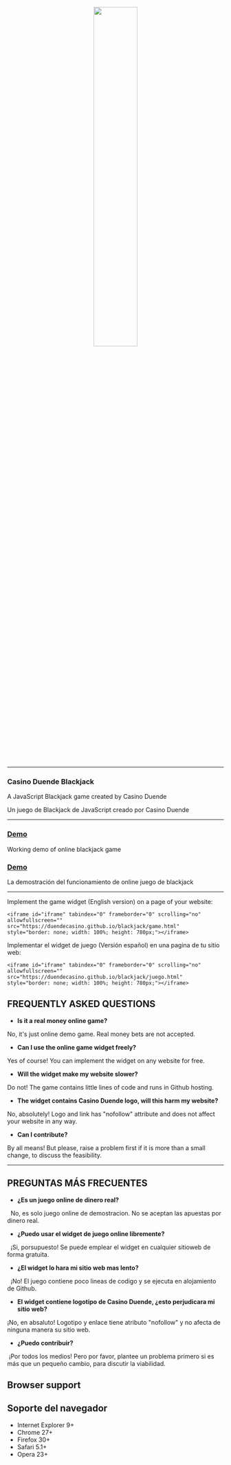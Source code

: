 <p align="center"><img width="45%"  src="https://i.ibb.co/NS3c1Tb/logo.png"></p>


----

### Casino Duende Blackjack


A JavaScript Blackjack game created by Casino Duende

Un juego de Blackjack de JavaScript creado por Casino Duende

-----

### [Demo](https://casinoduende.com/en/blackjack/)

Working demo of online blackjack game

### [Demo](https://casinoduende.com/blackjack/)

La demostración del funcionamiento de online juego de blackjack

-----

Implement the game widget (English version) on a page of your website:

```
<iframe id="iframe" tabindex="0" frameborder="0" scrolling="no" allowfullscreen="" src="https://duendecasino.github.io/blackjack/game.html" style="border: none; width: 100%; height: 780px;"></iframe>
```

Implementar el widget de juego (Versión español) en una pagina de tu sitio web:

```
<iframe id="iframe" tabindex="0" frameborder="0" scrolling="no" allowfullscreen="" src="https://duendecasino.github.io/blackjack/juego.html" style="border: none; width: 100%; height: 780px;"></iframe>
```

## FREQUENTLY ASKED QUESTIONS

- **Is it a real money online game?**

No, it's just online demo game. Real money bets are not accepted.


- **Can I use the online game widget freely?**

Yes of course! You can implement the widget on any website for free.

- **Will the widget make my website slower?**

Do not! The game contains little lines of code and runs in Github hosting.

- **The widget contains Casino Duende logo, will this harm my website?**

No, absolutely! Logo and link has "nofollow" attribute and does not affect your website in any way.

- **Can I contribute?**

By all means! But please, raise a problem first if it is more than a small change, to discuss the feasibility.

-----

## PREGUNTAS MÁS FRECUENTES

- **¿Es un juego online de dinero real?**

  No, es solo juego online de demostracion. No se aceptan las apuestas por dinero real.


- **¿Puedo usar el widget de juego online libremente?**

  ¡Si, porsupuesto! Se puede emplear el widget en cualquier sitioweb de forma gratuita.

- **¿El widget lo hara mi sitio web mas lento?**

  ¡No! El juego contiene poco lineas de codigo y se ejecuta en alojamiento de Github.

- **El widget contiene logotipo de Casino Duende, ¿esto perjudicara mi sitio web?**

¡No, en absaluto! Logotipo y enlace tiene atributo "nofollow" y no afecta de ninguna manera su sitio web.  

- **¿Puedo contribuir?**

 ¡Por todos los medios! Pero por favor, plantee un problema primero si es más que un pequeño cambio, para discutir la viabilidad.


## Browser support
## Soporte del navegador

- Internet Explorer 9+
- Chrome 27+
- Firefox 30+
- Safari 5.1+
- Opera 23+

